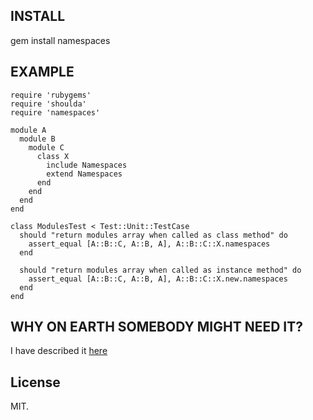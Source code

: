## INSTALL
   gem install namespaces

## EXAMPLE

    require 'rubygems'
    require 'shoulda'
    require 'namespaces'

    module A
      module B
        module C
          class X
            include Namespaces
            extend Namespaces
          end
        end
      end
    end

    class ModulesTest < Test::Unit::TestCase
      should "return modules array when called as class method" do
        assert_equal [A::B::C, A::B, A], A::B::C::X.namespaces
      end

      should "return modules array when called as instance method" do
        assert_equal [A::B::C, A::B, A], A::B::C::X.new.namespaces
      end
    end


## WHY ON EARTH SOMEBODY MIGHT NEED IT?
   I have described it [here](http://afurmanov.com/2010/09/03/finding-lexical-nesting-for-self-in-ruby)

## License
   MIT.
